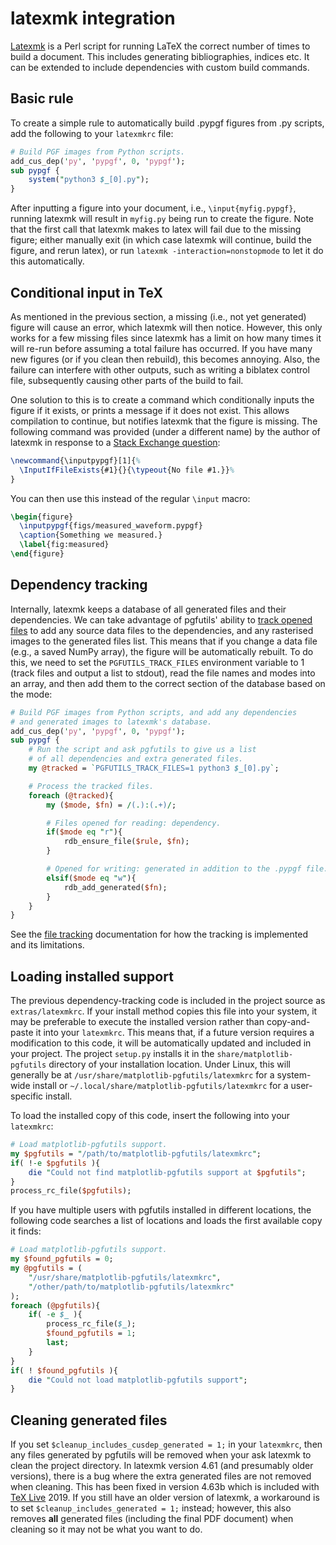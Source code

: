 latexmk integration
===================

[Latexmk][1] is a Perl script for running LaTeX the correct number of times to
build a document. This includes generating bibliographies, indices etc. It can
be extended to include dependencies with custom build commands.


Basic rule
----------

To create a simple rule to automatically build .pypgf figures from .py scripts,
add the following to your `latexmkrc` file:

```perl
# Build PGF images from Python scripts.
add_cus_dep('py', 'pypgf', 0, 'pypgf');
sub pypgf {
    system("python3 $_[0].py");
}
```

After inputting a figure into your document, i.e., `\input{myfig.pypgf}`,
running latexmk will result in `myfig.py` being run to create the figure. Note
that the first call that latexmk makes to latex will fail due to the missing
figure; either manually exit (in which case latexmk will continue, build the
figure, and rerun latex), or run `latexmk -interaction=nonstopmode` to let it
do this automatically.


Conditional input in TeX
------------------------

As mentioned in the previous section, a missing (i.e., not yet generated)
figure will cause an error, which latexmk will then notice. However, this only
works for a few missing files since latexmk has a limit on how many times it
will re-run before assuming a total failure has occurred. If you have many new
figures (or if you clean then rebuild), this becomes annoying. Also, the
failure can interfere with other outputs, such as writing a biblatex control
file, subsequently causing other parts of the build to fail.

One solution to this is to create a command which conditionally inputs the
figure if it exists, or prints a message if it does not exist. This allows
compilation to continue, but notifies latexmk that the figure is missing. The
following command was provided (under a different name) by the author of
latexmk in response to a [Stack Exchange question][2]:

```tex
\newcommand{\inputpypgf}[1]{%
  \InputIfFileExists{#1}{}{\typeout{No file #1.}}%
}
```

You can then use this instead of the regular `\input` macro:

```latex
\begin{figure}
  \inputpypgf{figs/measured_waveform.pypgf}
  \caption{Something we measured.}
  \label{fig:measured}
\end{figure}
```


Dependency tracking
-------------------

Internally, latexmk keeps a database of all generated files and their
dependencies. We can take advantage of pgfutils' ability to [track opened
files](file_tracking.md) to add any source data files to the dependencies, and
any rasterised images to the generated files list. This means that if you
change a data file (e.g., a saved NumPy array), the figure will be
automatically rebuilt. To do this, we need to set the `PGFUTILS_TRACK_FILES`
environment variable to 1 (track files and output a list to stdout), read the
file names and modes into an array, and then add them to the correct section of
the database based on the mode:

```perl
# Build PGF images from Python scripts, and add any dependencies
# and generated images to latexmk's database.
add_cus_dep('py', 'pypgf', 0, 'pypgf');
sub pypgf {
    # Run the script and ask pgfutils to give us a list
    # of all dependencies and extra generated files.
    my @tracked = `PGFUTILS_TRACK_FILES=1 python3 $_[0].py`;

    # Process the tracked files.
    foreach (@tracked){
        my ($mode, $fn) = /(.):(.+)/;

        # Files opened for reading: dependency.
        if($mode eq "r"){
            rdb_ensure_file($rule, $fn);
        }

        # Opened for writing: generated in addition to the .pypgf file.
        elsif($mode eq "w"){
            rdb_add_generated($fn);
        }
    }
}
```

See the [file tracking](file_tracking.md) documentation for how the tracking is
implemented and its limitations.


Loading installed support
-------------------------

The previous dependency-tracking code is included in the project source as
`extras/latexmkrc`. If your install method copies this file into your system,
it may be preferable to execute the installed version rather than
copy-and-paste it into your `latexmkrc`. This means that, if a future version
requires a modification to this code, it will be automatically updated and
included in your project. The project `setup.py` installs it in the
`share/matplotlib-pgfutils` directory of your installation location. Under
Linux, this will generally be at `/usr/share/matplotlib-pgfutils/latexmkrc` for
a system-wide install or `~/.local/share/matplotlib-pgfutils/latexmkrc` for a
user-specific install.

To load the installed copy of this code, insert the following into your
`latexmkrc`:

```perl
# Load matplotlib-pgfutils support.
my $pgfutils = "/path/to/matplotlib-pgfutils/latexmkrc";
if( !-e $pgfutils ){
    die "Could not find matplotlib-pgfutils support at $pgfutils";
}
process_rc_file($pgfutils);
```

If you have multiple users with pgfutils installed in different locations, the
following code searches a list of locations and loads the first available copy
it finds:

```perl
# Load matplotlib-pgfutils support.
my $found_pgfutils = 0;
my @pgfutils = (
    "/usr/share/matplotlib-pgfutils/latexmkrc",
    "/other/path/to/matplotlib-pgfutils/latexmkrc"
);
foreach (@pgfutils){
	if( -e $_ ){
		process_rc_file($_);
		$found_pgfutils = 1;
		last;
	}
}
if( ! $found_pgfutils ){
    die "Could not load matplotlib-pgfutils support";
}
```


Cleaning generated files
------------------------

If you set `$cleanup_includes_cusdep_generated = 1;` in your `latexmkrc`, then
any files generated by pgfutils will be removed when your ask latexmk to clean
the project directory.  In latexmk version 4.61 (and presumably older
versions), there is a bug where the extra generated files are not removed when
cleaning.  This has been fixed in version 4.63b which is included with [TeX
Live][3] 2019.  If you still have an older version of latexmk, a workaround is
to set `$cleanup_includes_generated = 1;` instead; however, this also removes
**all** generated files (including the final PDF document) when cleaning so it
may not be what you want to do.

[1]: http://personal.psu.edu/jcc8/software/latexmk/
[2]: https://tex.stackexchange.com/a/40924/7432
[3]: http://tug.org/texlive/
